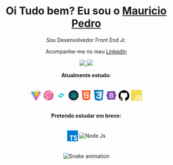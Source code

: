 <div>
  <h1 align="center">
    Oi Tudo bem? Eu sou o 
    <a href="linkedin.com/in/frontrocha">Mauricio Pedro</a>
  </h1>
  
  <p align="center">
    Sou Desenvolvedor Front End Jr.
  </p>
    <p align="center">
    Acompanhe-me no meu <a href="www.linkedin.com">LinkedIn</a>
  </p>
  
</div>

<div align="center">
  <a href="https://github.com/duribeiro">
    <img height="150em" src="https://github-readme-stats.vercel.app/api?username=frontRocha&count_private=true&include_all_commits=true&show_icons=true&theme=dracula&hide_border=false&show_owner=true"/>
    <img height="150em" src="https://github-readme-stats.vercel.app/api/top-langs/?username=frontRocha&theme=dracula&hide_border=false&&layout=compact"/>
  </a>
</div>

<p align="center"><strong>Atualmente estudo:</strong></p>
<div align="center" valign="top"><br>
  <img align="center" alt="Vite" height="30" width="30" src="https://raw.githubusercontent.com/frontRocha/frontRocha/master/assets/vite.png">
  <img align="center" alt="Sass" height="30" width="30" src="https://raw.githubusercontent.com/frontRocha/frontRocha/master/assets/sass.png">
  <img align="center" alt="Tailwindcss" height="30" width="30" src="https://raw.githubusercontent.com/frontRocha/frontRocha/master/assets/tailwind.png">
  <img align="center" alt="React" height="30" width="30" src="https://raw.githubusercontent.com/frontRocha/frontRocha/master/assets/react.png">
  <img align="center" alt="HTML" height="30" width="30" src="https://raw.githubusercontent.com/frontRocha/frontRocha/master/assets/html.png">
  <img align="center" alt="CSS" height="30" width="30" src="https://raw.githubusercontent.com/devicons/devicon/master/icons/css3/css3-original.svg">
  <img align="center" alt="Bootstrap" height="30" width="30" src="https://raw.githubusercontent.com/frontRocha/frontRocha/master/assets/bootstrap.png">
  <img align="center" alt="Github" height="30" width="30" src="https://raw.githubusercontent.com/frontRocha/frontRocha/master/assets/github.png">
  <img align="center" alt="Javascript" height="30" width="30" src="https://raw.githubusercontent.com/devicons/devicon/master/icons/javascript/javascript-plain.svg">
</div><br>

<p align="center"><strong>Pretendo estudar em breve:</strong></p>
<div align="center" valign="top"><br>
  <img align="center" alt="Typescript" height="30" width="30" src="https://raw.githubusercontent.com/devicons/devicon/master/icons/typescript/typescript-plain.svg">
  <img align="center" alt="Node Js" height="30" width="30" src="https://camo.githubusercontent.com/29e705dcac8d111d67e72cab2037b3d7a5a8dc63ca9291a7a3f226baccb07f28/68747470733a2f2f63646e2e776f726c64766563746f726c6f676f2e636f6d2f6c6f676f732f6e6f64656a732d69636f6e2e737667">
</div><br>



<div align="center">

  ![Snake animation](https://github.com/danielbped/danielbped/blob/output/github-contribution-grid-snake.svg)

</div>
